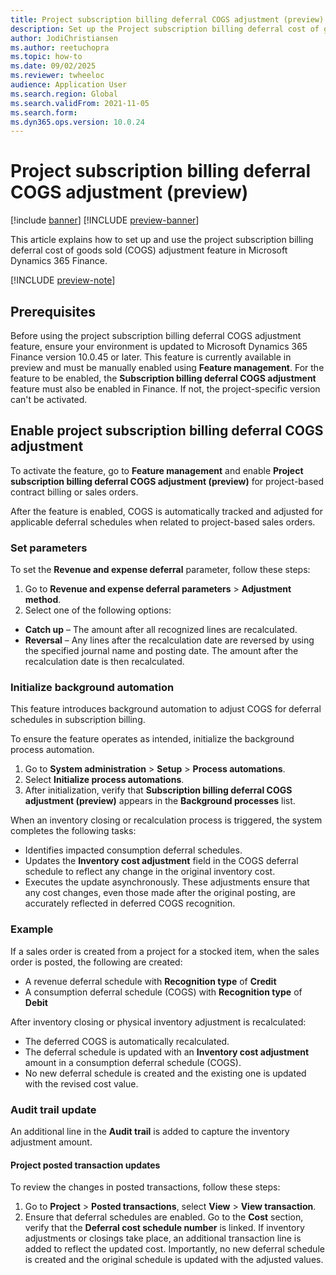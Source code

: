 ```yaml
---
title: Project subscription billing deferral COGS adjustment (preview)
description: Set up the Project subscription billing deferral cost of goods sold (COGS) adjustment feature in preview in Microsoft Dynamics 365 Finance. 
author: JodiChristiansen
ms.author: reetuchopra
ms.topic: how-to
ms.date: 09/02/2025
ms.reviewer: twheeloc
audience: Application User
ms.search.region: Global
ms.search.validFrom: 2021-11-05
ms.search.form: 
ms.dyn365.ops.version: 10.0.24
---
```


# Project subscription billing deferral COGS adjustment (preview)

[!include [banner](../includes/banner.md)]
[!INCLUDE [preview-banner](~/../shared-content/shared/preview-includes/preview-banner.md)]

This article explains how to set up and use the project subscription billing deferral cost of goods sold (COGS) adjustment feature in Microsoft Dynamics 365 Finance. 

[!INCLUDE [preview-note](~/../shared-content/shared/preview-includes/preview-note-d365.md)]

## Prerequisites
Before using the project subscription billing deferral COGS adjustment feature, ensure your environment is updated to Microsoft Dynamics 365 Finance version 10.0.45 or later. This feature is currently available in preview and must be manually enabled using **Feature management**. For the feature to be enabled, the **Subscription billing deferral COGS adjustment** feature must also be enabled in Finance. If not, the project-specific version can't be activated. 

## Enable project subscription billing deferral COGS adjustment

To activate the feature, go to **Feature management** and enable **Project subscription billing deferral COGS adjustment (preview)** for project-based contract billing or sales orders. 
  
After the feature is enabled, COGS is automatically tracked and adjusted for applicable deferral schedules when related to project-based sales orders.

### Set parameters
To set the **Revenue and expense deferral** parameter, follow these steps:
1. Go to **Revenue and expense deferral parameters** > **Adjustment method**.
1. Select one of the following options: 
 - **Catch up** – The amount after all recognized lines are recalculated.
 - **Reversal** – Any lines after the recalculation date are reversed by using the specified journal name and posting date. The amount after the recalculation date is then recalculated.

### Initialize background automation
This feature introduces background automation to adjust COGS for deferral schedules in subscription billing. 

To ensure the feature operates as intended, initialize the background process automation.
1.	Go to **System administration** > **Setup** > **Process automations**.
1.	Select **Initialize process automations**.
1.	After initialization, verify that **Subscription billing deferral COGS adjustment (preview)** appears in the **Background processes** list.

When an inventory closing or recalculation process is triggered, the system completes the following tasks:
 - Identifies impacted consumption deferral schedules.
 - Updates the **Inventory cost adjustment** field in the COGS deferral schedule to reflect any change in the original inventory cost.
 - Executes the update asynchronously.
These adjustments ensure that any cost changes, even those made after the original posting, are accurately reflected in deferred COGS recognition.


### Example
If a sales order is created from a project for a stocked item, when the sales order is posted, the following are created: 
 - A revenue deferral schedule with **Recognition type** of **Credit**
 - A consumption deferral schedule (COGS) with **Recognition type** of **Debit**

After inventory closing or physical inventory adjustment is recalculated:
 - The deferred COGS is automatically recalculated.
 - The deferral schedule is updated with an **Inventory cost adjustment** amount in a consumption deferral schedule (COGS).
 - No new deferral schedule is created and the existing one is updated with the revised cost value.

### Audit trail update
An additional line in the **Audit trail** is added to capture the inventory adjustment amount. 

#### Project posted transaction updates
To review the changes in posted transactions, follow these steps:
1. Go to **Project** > **Posted transactions**, select **View** > **View transaction**.
2. Ensure that deferral schedules are enabled. Go to the **Cost** section, verify that the **Deferral cost schedule number** is linked.
If inventory adjustments or closings take place, an additional transaction line is added to reflect the updated cost. Importantly, no new deferral schedule is created and the original schedule is updated with the adjusted values.




